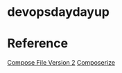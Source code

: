 # devopsdaydayup

# Reference
[Compose File Version 2](https://docs.docker.com/compose/compose-file/compose-file-v2/#cap_add-cap_drop)
[Composerize](https://www.composerize.com/)
